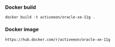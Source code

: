 ### Docker build
```
docker build -t activeeon/oracle-xe-11g .
```

### Docker image
```
https://hub.docker.com/r/activeeon/oracle-xe-11g
```

